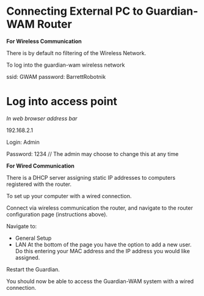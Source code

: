 # Connecting External PC to Guardian-WAM Router #

**For Wireless Communication**

There is by default no filtering of the Wireless Network.

To log into the guardian-wam wireless network

ssid: GWAM
password: BarrettRobotnik

# Log into access point #

_In web browser address bar_

192.168.2.1

Login: Admin

Password: 1234  // The admin may choose to change this at any time

**For Wired Communication**

There is a DHCP server assigning static IP addresses to computers registered with the router.

To set up your computer with a wired connection.

Connect via wireless communication the router, and navigate to the router configuration page (instructions above).

Navigate to:
- General Setup
- LAN
At the bottom of the page you have the option to add a new user.  Do this entering your MAC address and the IP address you would like assigned.

Restart the Guardian.

You should now be able to access the Guardian-WAM system with a wired connection.
